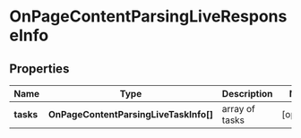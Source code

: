 # OnPageContentParsingLiveResponseInfo

## Properties

| Name | Type | Description | Notes |
|------------ | ------------- | ------------- | -------------|
**tasks** | **OnPageContentParsingLiveTaskInfo[]** | array of tasks |[optional]|